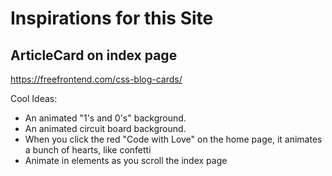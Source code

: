 # Inspirations for this Site

## ArticleCard on index page

https://freefrontend.com/css-blog-cards/

Cool Ideas:

- An animated "1's and 0's" background.
- An animated circuit board background.
- When you click the red "Code with Love" on the home page, it animates a bunch of hearts, like confetti
- Animate in elements as you scroll the index page
